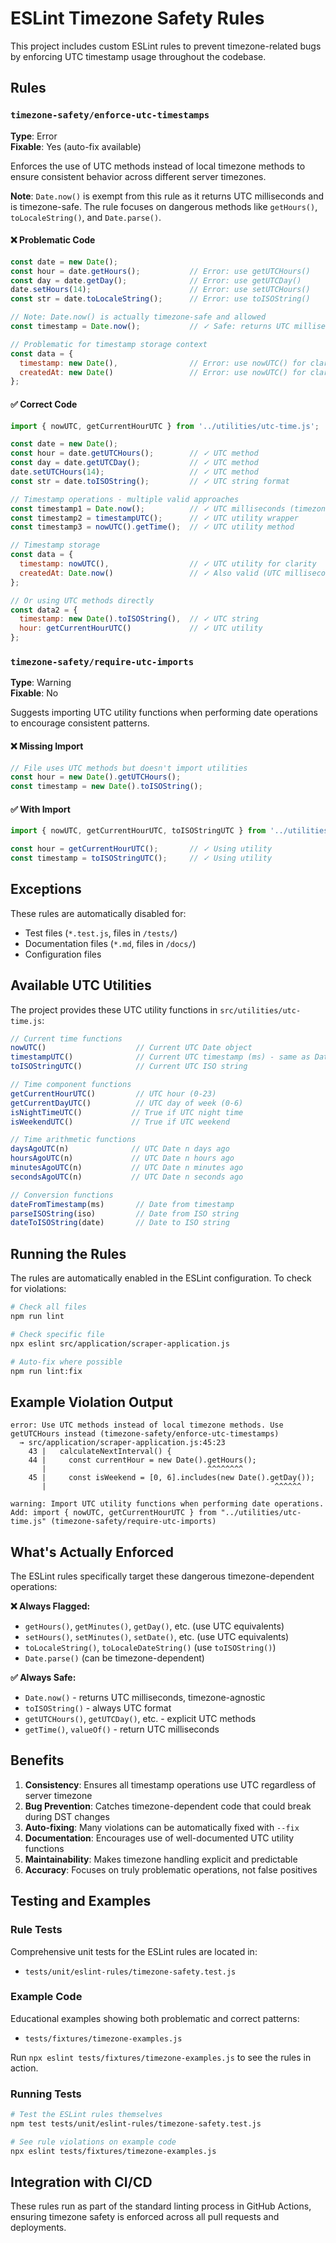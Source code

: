 # ESLint Timezone Safety Rules

This project includes custom ESLint rules to prevent timezone-related bugs by enforcing UTC timestamp usage throughout the codebase.

## Rules

### `timezone-safety/enforce-utc-timestamps`

**Type**: Error  
**Fixable**: Yes (auto-fix available)

Enforces the use of UTC methods instead of local timezone methods to ensure consistent behavior across different server timezones.

**Note**: `Date.now()` is exempt from this rule as it returns UTC milliseconds and is timezone-safe. The rule focuses on dangerous methods like `getHours()`, `toLocaleString()`, and `Date.parse()`.

#### ❌ Problematic Code

```javascript
const date = new Date();
const hour = date.getHours();           // Error: use getUTCHours()
const day = date.getDay();              // Error: use getUTCDay()
date.setHours(14);                      // Error: use setUTCHours()
const str = date.toLocaleString();      // Error: use toISOString()

// Note: Date.now() is actually timezone-safe and allowed
const timestamp = Date.now();           // ✓ Safe: returns UTC milliseconds

// Problematic for timestamp storage context
const data = {
  timestamp: new Date(),                // Error: use nowUTC() for clarity
  createdAt: new Date()                 // Error: use nowUTC() for clarity
};
```

#### ✅ Correct Code

```javascript
import { nowUTC, getCurrentHourUTC } from '../utilities/utc-time.js';

const date = new Date();
const hour = date.getUTCHours();        // ✓ UTC method
const day = date.getUTCDay();           // ✓ UTC method
date.setUTCHours(14);                   // ✓ UTC method
const str = date.toISOString();         // ✓ UTC string format

// Timestamp operations - multiple valid approaches
const timestamp1 = Date.now();          // ✓ UTC milliseconds (timezone-safe)
const timestamp2 = timestampUTC();      // ✓ UTC utility wrapper
const timestamp3 = nowUTC().getTime();  // ✓ UTC utility method

// Timestamp storage
const data = {
  timestamp: nowUTC(),                  // ✓ UTC utility for clarity
  createdAt: Date.now()                 // ✓ Also valid (UTC milliseconds)
};

// Or using UTC methods directly
const data2 = {
  timestamp: new Date().toISOString(),  // ✓ UTC string
  hour: getCurrentHourUTC()             // ✓ UTC utility
};
```

### `timezone-safety/require-utc-imports`

**Type**: Warning  
**Fixable**: No

Suggests importing UTC utility functions when performing date operations to encourage consistent patterns.

#### ❌ Missing Import

```javascript
// File uses UTC methods but doesn't import utilities
const hour = new Date().getUTCHours();
const timestamp = new Date().toISOString();
```

#### ✅ With Import

```javascript
import { nowUTC, getCurrentHourUTC, toISOStringUTC } from '../utilities/utc-time.js';

const hour = getCurrentHourUTC();       // ✓ Using utility
const timestamp = toISOStringUTC();     // ✓ Using utility
```

## Exceptions

These rules are automatically disabled for:
- Test files (`*.test.js`, files in `/tests/`)
- Documentation files (`*.md`, files in `/docs/`)
- Configuration files

## Available UTC Utilities

The project provides these UTC utility functions in `src/utilities/utc-time.js`:

```javascript
// Current time functions
nowUTC()                    // Current UTC Date object
timestampUTC()              // Current UTC timestamp (ms) - same as Date.now()
toISOStringUTC()            // Current UTC ISO string

// Time component functions  
getCurrentHourUTC()         // UTC hour (0-23)
getCurrentDayUTC()          // UTC day of week (0-6)
isNightTimeUTC()           // True if UTC night time
isWeekendUTC()             // True if UTC weekend

// Time arithmetic functions
daysAgoUTC(n)              // UTC Date n days ago
hoursAgoUTC(n)             // UTC Date n hours ago
minutesAgoUTC(n)           // UTC Date n minutes ago
secondsAgoUTC(n)           // UTC Date n seconds ago

// Conversion functions
dateFromTimestamp(ms)       // Date from timestamp
parseISOString(iso)         // Date from ISO string
dateToISOString(date)       // Date to ISO string
```

## Running the Rules

The rules are automatically enabled in the ESLint configuration. To check for violations:

```bash
# Check all files
npm run lint

# Check specific file
npx eslint src/application/scraper-application.js

# Auto-fix where possible
npm run lint:fix
```

## Example Violation Output

```
error: Use UTC methods instead of local timezone methods. Use getUTCHours instead (timezone-safety/enforce-utc-timestamps)
  → src/application/scraper-application.js:45:23
    43 |   calculateNextInterval() {
    44 |     const currentHour = new Date().getHours();
       |                                    ^^^^^^^^
    45 |     const isWeekend = [0, 6].includes(new Date().getDay());
       |                                                   ^^^^^^

warning: Import UTC utility functions when performing date operations. Add: import { nowUTC, getCurrentHourUTC } from "../utilities/utc-time.js" (timezone-safety/require-utc-imports)
```

## What's Actually Enforced

The ESLint rules specifically target these dangerous timezone-dependent operations:

**❌ Always Flagged:**
- `getHours()`, `getMinutes()`, `getDay()`, etc. (use UTC equivalents)
- `setHours()`, `setMinutes()`, `setDate()`, etc. (use UTC equivalents) 
- `toLocaleString()`, `toLocaleDateString()` (use `toISOString()`)
- `Date.parse()` (can be timezone-dependent)

**✅ Always Safe:**
- `Date.now()` - returns UTC milliseconds, timezone-agnostic
- `toISOString()` - always UTC format
- `getUTCHours()`, `getUTCDay()`, etc. - explicit UTC methods
- `getTime()`, `valueOf()` - return UTC milliseconds

## Benefits

1. **Consistency**: Ensures all timestamp operations use UTC regardless of server timezone
2. **Bug Prevention**: Catches timezone-dependent code that could break during DST changes
3. **Auto-fixing**: Many violations can be automatically fixed with `--fix`
4. **Documentation**: Encourages use of well-documented UTC utility functions
5. **Maintainability**: Makes timezone handling explicit and predictable
6. **Accuracy**: Focuses on truly problematic operations, not false positives

## Testing and Examples

### Rule Tests
Comprehensive unit tests for the ESLint rules are located in:
- `tests/unit/eslint-rules/timezone-safety.test.js`

### Example Code
Educational examples showing both problematic and correct patterns:
- `tests/fixtures/timezone-examples.js`

Run `npx eslint tests/fixtures/timezone-examples.js` to see the rules in action.

### Running Tests
```bash
# Test the ESLint rules themselves
npm test tests/unit/eslint-rules/timezone-safety.test.js

# See rule violations on example code
npx eslint tests/fixtures/timezone-examples.js
```

## Integration with CI/CD

These rules run as part of the standard linting process in GitHub Actions, ensuring timezone safety is enforced across all pull requests and deployments.